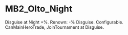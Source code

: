 # MB2_Olto_Night
Disguise at Night +%. Renown: -% Disguise. Configurable. CanMainHeroTrade, JoinTournament at Disguise.
